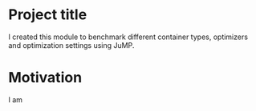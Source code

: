 # Project title

I created this module to benchmark different container types, optimizers and optimization settings using JuMP.

# Motivation

I am 
